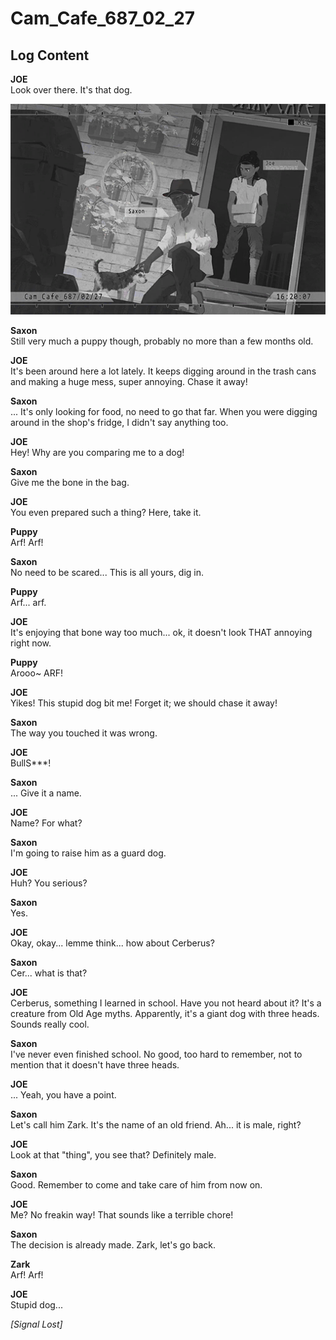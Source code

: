 # Cam_Cafe_687_02_27
## Log Content
**JOE**<br>
Look over there. It's that dog.

![jos0201.png](./attachments/jos0201.png)

**Saxon**<br>
Still very much a puppy though, probably no more than a few months old.

**JOE**<br>
It's been around here a lot lately. It keeps digging around in the trash cans and making a huge mess, super annoying. Chase it away!

**Saxon**<br>
... It's only looking for food, no need to go that far. When you were digging around in the shop's fridge, I didn't say anything too.

**JOE**<br>
Hey! Why are you comparing me to a dog!

**Saxon**<br>
Give me the bone in the bag.

**JOE**<br>
You even prepared such a thing? Here, take it.

**Puppy**<br>
Arf! Arf!

**Saxon**<br>
No need to be scared... This is all yours, dig in.

**Puppy**<br>
Arf... arf.

**JOE**<br>
It's enjoying that bone way too much... ok, it doesn't look THAT annoying right now.

**Puppy**<br>
Arooo\~ ARF!

**JOE**<br>
Yikes! This stupid dog bit me! Forget it; we should chase it away!

**Saxon**<br>
The way you touched it was wrong.

**JOE**<br>
BullS\*\*\*!

**Saxon**<br>
... Give it a name.

**JOE**<br>
Name? For what?

**Saxon**<br>
I'm going to raise him as a guard dog.

**JOE**<br>
Huh? You serious?

**Saxon**<br>
Yes.

**JOE**<br>
Okay, okay... lemme think... how about Cerberus?

**Saxon**<br>
Cer... what is that?

**JOE**<br>
Cerberus, something I learned in school. Have you not heard about it? It's a creature from Old Age myths. Apparently, it's a giant dog with three heads. Sounds really cool.

**Saxon**<br>
I've never even finished school. No good, too hard to remember, not to mention that it doesn't have three heads.

**JOE**<br>
... Yeah, you have a point.

**Saxon**<br>
Let's call him Zark. It's the name of an old friend. Ah... it is male, right?

**JOE**<br>
Look at that "thing", you see that? Definitely male.

**Saxon**<br>
Good. Remember to come and take care of him from now on.

**JOE**<br>
Me? No freakin way! That sounds like a terrible chore!

**Saxon**<br>
The decision is already made. Zark, let's go back.

**Zark**<br>
Arf! Arf!

**JOE**<br>
Stupid dog...

*[Signal Lost]*